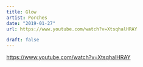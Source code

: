 ```yaml
---
title: Glow
artist: Porches
date: "2019-01-27"
url: https://www.youtube.com/watch?v=XtsqhalHRAY

draft: false
---
```




https://www.youtube.com/watch?v=XtsqhalHRAY
